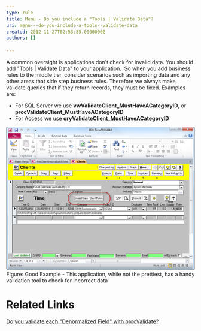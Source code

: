 ```yaml
---
type: rule
title: Menu - Do you include a "Tools | Validate Data"?
uri: menu---do-you-include-a-tools--validate-data
created: 2012-11-27T02:53:35.0000000Z
authors: []

---
```


 
A common oversight is applications don't check for invalid data. You should add "Tools | Validate Data" to your application.
   ​
So when you add business rules to the middle tier, consider scenarios such as importing data and any other areas that side step business rules. Therefore we always make validate queries that if they return records, they must be fixed. Examples are:

- For SQL Server we use **vwValidateClient\_MustHaveACategoryID**, or **procValidateClient\_MustHaveACategoryID**
- For Access we use **qryValidateClient\_MustHaveACategoryID**

![Data Validation](../../assets/TimeProValidateData.png)Figure: Good Example - This application, while not the prettiest, has a handy validation tool to check for incorrect data
# Related Links

[Do you validate each "Denormalized Field" with procValidate?](/do-you-validate-each-＂denormalized-field＂-with-procvalidate)

